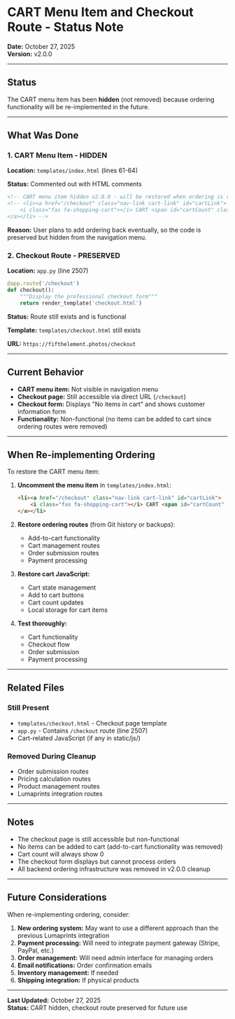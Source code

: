 # CART Menu Item and Checkout Route - Status Note
**Date:** October 27, 2025  
**Version:** v2.0.0

---

## Status

The CART menu item has been **hidden** (not removed) because ordering functionality will be re-implemented in the future.

---

## What Was Done

### 1. CART Menu Item - HIDDEN
**Location:** `templates/index.html` (lines 61-64)

**Status:** Commented out with HTML comments

```html
<!-- CART menu item hidden v2.0.0 - will be restored when ordering is re-implemented -->
<!-- <li><a href="/checkout" class="nav-link cart-link" id="cartLink">
    <i class="fas fa-shopping-cart"></i> CART <span id="cartCount" class="cart-count">0</span>
</a></li> -->
```

**Reason:** User plans to add ordering back eventually, so the code is preserved but hidden from the navigation menu.

### 2. Checkout Route - PRESERVED
**Location:** `app.py` (line 2507)

```python
@app.route('/checkout')
def checkout():
    """Display the professional checkout form"""
    return render_template('checkout.html')
```

**Status:** Route still exists and is functional

**Template:** `templates/checkout.html` still exists

**URL:** `https://fifthelement.photos/checkout`

---

## Current Behavior

- **CART menu item:** Not visible in navigation menu
- **Checkout page:** Still accessible via direct URL (`/checkout`)
- **Checkout form:** Displays "No items in cart" and shows customer information form
- **Functionality:** Non-functional (no items can be added to cart since ordering routes were removed)

---

## When Re-implementing Ordering

To restore the CART menu item:

1. **Uncomment the menu item** in `templates/index.html`:
   ```html
   <li><a href="/checkout" class="nav-link cart-link" id="cartLink">
       <i class="fas fa-shopping-cart"></i> CART <span id="cartCount" class="cart-count">0</span>
   </a></li>
   ```

2. **Restore ordering routes** (from Git history or backups):
   - Add-to-cart functionality
   - Cart management routes
   - Order submission routes
   - Payment processing

3. **Restore cart JavaScript:**
   - Cart state management
   - Add to cart buttons
   - Cart count updates
   - Local storage for cart items

4. **Test thoroughly:**
   - Cart functionality
   - Checkout flow
   - Order submission
   - Payment processing

---

## Related Files

### Still Present
- `templates/checkout.html` - Checkout page template
- `app.py` - Contains `/checkout` route (line 2507)
- Cart-related JavaScript (if any in static/js/)

### Removed During Cleanup
- Order submission routes
- Pricing calculation routes
- Product management routes
- Lumaprints integration routes

---

## Notes

- The checkout page is still accessible but non-functional
- No items can be added to cart (add-to-cart functionality was removed)
- Cart count will always show 0
- The checkout form displays but cannot process orders
- All backend ordering infrastructure was removed in v2.0.0 cleanup

---

## Future Considerations

When re-implementing ordering, consider:

1. **New ordering system:** May want to use a different approach than the previous Lumaprints integration
2. **Payment processing:** Will need to integrate payment gateway (Stripe, PayPal, etc.)
3. **Order management:** Will need admin interface for managing orders
4. **Email notifications:** Order confirmation emails
5. **Inventory management:** If needed
6. **Shipping integration:** If physical products

---

**Last Updated:** October 27, 2025  
**Status:** CART hidden, checkout route preserved for future use

